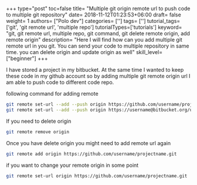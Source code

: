 +++
type="post"
toc=false
title= "Multiple git origin remote url to push code to multiple git repository"
date= 2018-11-12T01:23:53+06:00
draft= false
weight= 1
authors= ["Polo dev"]
categories= ['']
tags= ['']
tutorial_tags= ['git', 'git remote url', 'multiple repo']
tutorialTypes=['tutorials']
keyword= "git, git remote url, multiple repo, git command, git delete remote origin, add remote origin"
description= "Here I will find how can you add multiple git remote url in you git. You can send your code to multiple repository in same time. you can delete origin and update origin as well"
skill_level=["beginner"]
+++

I have stored a project in my bitbucket. At the same time I wanted to keep these code in my github account so by adding multiple git remote origin url I am able to push code to different code repo.

following command for adding remote

~~~bash
git remote set-url --add --push origin https://github.com/username/projectname.git
git remote set-url --add --push origin https://username@bitbucket.org/username/project.git
~~~

If you need to delete origin
~~~bash
git remote remove origin
~~~

Once you have delete origin you might need to add remote url again

~~~bash
git remote add origin https://github.com/username/projectname.git
~~~

if you want to change your remote origin in some point

~~~bash
git remote set-url origin https://github.com/username/projectname.git
~~~


